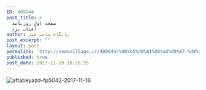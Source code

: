 ```yaml
---
ID: 409044
post_title: >
  صفحه اول روزنامه
  آفتاب یزد
author: پایگاه صاحب خبر
post_excerpt: ""
layout: post
permalink: 'http://newsvillage.ir/409044/%d8%b5%d9%81%d8%ad%d9%87-%d8%a7%d9%88%d9%84-%d8%b1%d9%88%d8%b2%d9%86%d8%a7%d9%85%d9%87-%d8%a2%d9%81%d8%aa%d8%a7%d8%a8-%db%8c%d8%b2%d8%af-2/'
published: true
post_date: 2017-11-19 10:26:55
---
```

<img src="http://sahebkhabar.ir/download?f=2017/11/17/4/631124.jpg" alt="aftabeyazd-fp5042-2017-11-16">